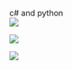 c# and python
<br>
![](http://github-profile-summary-cards.vercel.app/api/cards/profile-details?username=maedakatoo)

![](https://github-readme-stats.vercel.app/api?username=maedakatoo&show_icons=true&theme=buefy&icon_color=bd96dc)

![](https://github-readme-stats.vercel.app/api/top-langs/?username=maedakatoo&layout=compact&theme=buefy)
